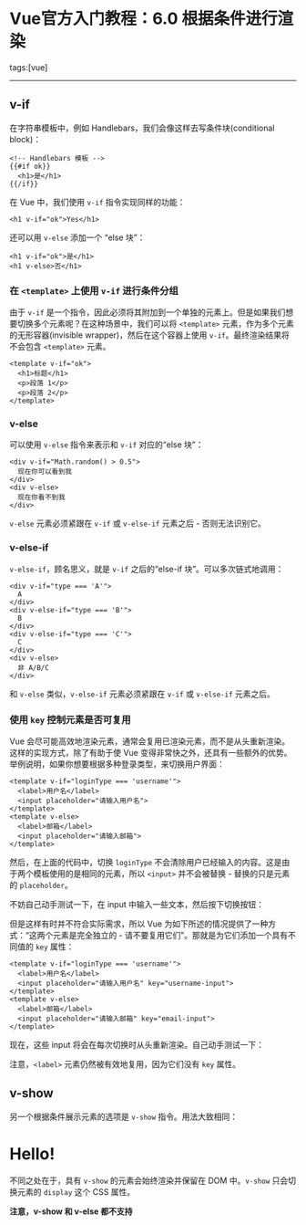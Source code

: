# Vue官方入门教程：6.0 根据条件进行渲染

tags:[vue]

---

## v-if

在字符串模板中，例如 Handlebars，我们会像这样去写条件块(conditional block)：

	<!-- Handlebars 模板 -->
	{{#if ok}}
	  <h1>是</h1>
	{{/if}}

在 Vue 中，我们使用 `v-if` 指令实现同样的功能：

	<h1 v-if="ok">Yes</h1>

还可以用 `v-else` 添加一个 “else 块”：

	<h1 v-if="ok">是</h1>
	<h1 v-else>否</h1>

<!--more-->

### 在 `<template>` 上使用 `v-if` 进行条件分组

由于 `v-if` 是一个指令，因此必须将其附加到一个单独的元素上。但是如果我们想要切换多个元素呢？在这种场景中，我们可以将 `<template>` 元素，作为多个元素的无形容器(invisible wrapper)，然后在这个容器上使用 `v-if`。最终渲染结果将不会包含 `<template>` 元素。


	<template v-if="ok">
	  <h1>标题</h1>
	  <p>段落 1</p>
	  <p>段落 2</p>
	</template>

### v-else

可以使用 `v-else` 指令来表示和 `v-if` 对应的“else 块”：

	<div v-if="Math.random() > 0.5">
	  现在你可以看到我
	</div>
	<div v-else>
	  现在你看不到我
	</div>

`v-else` 元素必须紧跟在 `v-if` 或 `v-else-if` 元素之后 - 否则无法识别它。


### v-else-if

`v-else-if`，顾名思义，就是 `v-if` 之后的“else-if 块”。可以多次链式地调用：

	<div v-if="type === 'A'">
	  A
	</div>
	<div v-else-if="type === 'B'">
	  B
	</div>
	<div v-else-if="type === 'C'">
	  C
	</div>
	<div v-else>
	  非 A/B/C
	</div>

和 `v-else` 类似，`v-else-if` 元素必须紧跟在 `v-if` 或 `v-else-if` 元素之后。


### 使用 `key` 控制元素是否可复用

Vue 会尽可能高效地渲染元素，通常会复用已渲染元素，而不是从头重新渲染。这样的实现方式，除了有助于使 Vue 变得非常快之外，还具有一些额外的优势。举例说明，如果你想要根据多种登录类型，来切换用户界面：

	<template v-if="loginType === 'username'">
	  <label>用户名</label>
	  <input placeholder="请输入用户名">
	</template>
	<template v-else>
	  <label>邮箱</label>
	  <input placeholder="请输入邮箱">
	</template>


然后，在上面的代码中，切换 `loginType` 不会清除用户已经输入的内容。这是由于两个模板使用的是相同的元素，所以 `<input>` 并不会被替换 - 替换的只是元素的 `placeholder`。

不妨自己动手测试一下，在 input 中输入一些文本，然后按下切换按钮：

但是这样有时并不符合实际需求，所以 Vue 为如下所述的情况提供了一种方式：“这两个元素是完全独立的 - 请不要复用它们”。那就是为它们添加一个具有不同值的 `key` 属性：

	<template v-if="loginType === 'username'">
	  <label>用户名</label>
	  <input placeholder="请输入用户名" key="username-input">
	</template>
	<template v-else>
	  <label>邮箱</label>
	  <input placeholder="请输入邮箱" key="email-input">
	</template>

现在，这些 input 将会在每次切换时从头重新渲染。自己动手测试一下：

注意，`<label>` 元素仍然被有效地复用，因为它们没有 `key` 属性。

## v-show

另一个根据条件展示元素的选项是 `v-show` 指令。用法大致相同：

<h1 v-show="ok">Hello!</h1>


不同之处在于，具有 `v-show` 的元素会始终渲染并保留在 DOM 中。`v-show` 只会切换元素的 `display` 这个 CSS 属性。

**注意，v-show 和 v-else 都不支持 <template> 元素。**


## v-if 和 v-show

`v-if` 是“真实”的条件渲染，因为它会确保条件块(conditional block)在切换的过程中，完整地销毁(destroy)和重新创建(re-create)条件块内的事件监听器和子组件。

`v-if` 是**惰性的(lazy)**：如果在初始渲染时条件为 false，它不会执行任何操作 - 在条件第一次变为 true 时，才开始渲染条件块。

相比之下，`v-show` 要简单得多 - 不管初始条件如何，元素始终渲染，并且只是基于 CSS 的切换。

通常来说，`v-if` 在切换时有更高的性能开销，而 `v-show` 在初始渲染时有更高的性能开销。因此，如果需要频繁切换，推荐使用 `v-show`，如果条件在运行时改变的可能性较少，推荐使用 `v-if`。

## `v-if` 与 `v-for` 一起使用

当与 `v-if` 一起使用时，`v-for` 具有比 `v-if` 更高的优先级。更多详细信息，请查看[列表渲染指南](https://vuefe.cn/v2/guide/list.html#%E5%B8%A6%E6%9C%89-v-if-%E7%9A%84-v-for)。

原文：https://vuejs.org/v2/guide/conditional.html

[官网链接](https://vuefe.cn/v2/guide/conditional.html#%E4%BD%BF%E7%94%A8-key-%E6%8E%A7%E5%88%B6%E5%85%83%E7%B4%A0%E6%98%AF%E5%90%A6%E5%8F%AF%E5%A4%8D%E7%94%A8)
